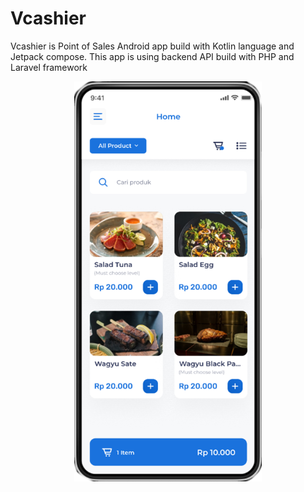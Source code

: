# Vcashier

Vcashier is Point of Sales Android app build with Kotlin language and Jetpack compose. This app is using backend API build with PHP and Laravel framework

<div style="display:flex; justify-content: center;">
<img src="./ss/image.png" style="width: 100%; max-width: 300px;"/>
</div>